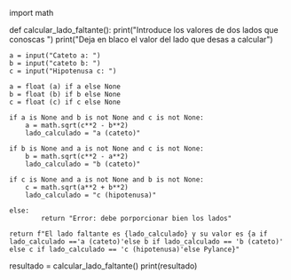 import math

def calcular_lado_faltante():
    print("Introduce los valores de dos lados que conoscas ")
    print("Deja en blaco el valor del lado que desas a calcular")

    a = input("Cateto a: ")
    b = input("cateto b: ")
    c = input("Hipotenusa c: ")

    a = float (a) if a else None
    b = float (b) if b else None
    c = float (c) if c else None

    if a is None and b is not None and c is not None:
        a = math.sqrt(c**2 - b**2)
        lado_calculado = "a (cateto)"

    if b is None and a is not None and c is not None:
        b = math.sqrt(c**2 - a**2)
        lado_calculado = "b (cateto)"

    if c is None and a is not None and b is not None:
        c = math.sqrt(a**2 + b**2)
        lado_calculado = "c (hipotenusa)"

    else:
            return "Error: debe porporcionar bien los lados"

    return f"El lado faltante es {lado_calculado} y su valor es {a if lado_calculado =='a (cateto)'else b if lado_calculado == 'b (cateto)' else c if lado_calculado == 'c (hipotenusa)'else Pylance}"

resultado = calcular_lado_faltante()
print(resultado)